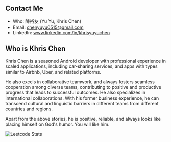 

## Contact Me

- Who: 陳裕友 (Yu Yu, Khris Chen)
- Email: chenyuyu0515@gmail.com
- LinkedIn: www.linkedin.com/in/khrisyuyuchen


## Who is Khris Chen

Khris Chen is a seasoned Android developer with professional experience in scaled applications, 
including car-sharing services, and apps with types similar to Airbnb, Uber, and related platforms. 

He also excels in collaborative teamwork, and always fosters seamless cooperation among diverse teams, 
contributing to positive and productive progress that leads to successful outcomes. He also specializes in international collaborations. With his former business experience, 
he can transcend cultural and linguistic barriers in different teams from different countries and regions.

Apart from the above stories, he is positive, reliable, and always looks like placing himself on God's humor.
You will like him.

![Leetcode Stats](https://leetcard.jacoblin.cool/chenyuyu0515)


